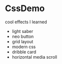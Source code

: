 # CssDemo
cool effects I learned

- light saber
- neo button
- grid layout
- modern css
- dribble card
- horizontal media scroll